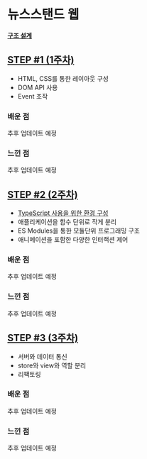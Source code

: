 # 뉴스스탠드 웹

**[구조 설계](./docs/ProgramDesign.md)**

## [STEP #1 (1주차)](./docs/STEP1.md)

- HTML, CSS를 통한 레이아웃 구성
- DOM API 사용
- Event 조작

### 배운 점

추후 업데이트 예정

### 느낀 점

추후 업데이트 예정

## [STEP #2 (2주차)](./docs/STEP2.md)

- [TypeScript 사용을 위한 환경 구성](./docs/TypeScript.md)
- 애플리케이션을 함수 단위로 작게 분리
- ES Modules을 통한 모듈단위 프로그래밍 구조
- 애니메이션을 포함한 다양한 인터랙션 제어

### 배운 점

추후 업데이트 예정

### 느낀 점

추후 업데이트 예정

## [STEP #3 (3주차)](./docs/STEP3.md)

- 서버와 데이터 통신
- store와 view와 역할 분리
- 리팩토링

### 배운 점

추후 업데이트 예정

### 느낀 점

추후 업데이트 예정
